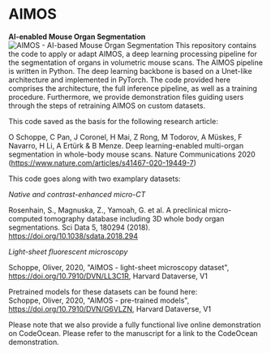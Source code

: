 # AIMOS
<b>AI-enabled Mouse Organ Segmentation</b>
![AIMOS - AI-based Mouse Organ Segmentation ](https://www.tum.de/fileadmin/_processed_/a/a/csm_201123_Oliver_Schoppe_AE_183_2100_c1de664141.jpg)
This repository contains the code to apply or adapt AIMOS, a deep learning processing pipeline for the segmentation of organs in volumetric mouse scans. The AIMOS pipeline is written in Python. The deep learning backbone is based on a Unet-like architecture and implemented in PyTorch. The code provided here comprises the architecture, the full inference pipeline, as well as a training procedure. Furthermore, we provide demonstration files guiding users through the steps of retraining AIMOS on custom datasets.

This code saved as the basis for the following research article:

O Schoppe, C Pan, J Coronel, H Mai, Z Rong, M Todorov, A Müskes, F Navarro, H Li, A Ertürk & B Menze. Deep learning-enabled multi-organ segmentation in whole-body mouse scans. Nature Communications 2020 (https://www.nature.com/articles/s41467-020-19449-7)



This code goes along with two examplary datasets:

*Native and contrast-enhanced micro-CT* 

Rosenhain, S., Magnuska, Z., Yamoah, G. et al. A preclinical micro-computed tomography database including 3D whole body organ segmentations. Sci Data 5, 180294 (2018). https://doi.org/10.1038/sdata.2018.294

*Light-sheet fluorescent microscopy*

Schoppe, Oliver, 2020, "AIMOS - light-sheet microscopy dataset", https://doi.org/10.7910/DVN/LL3C1R, Harvard Dataverse, V1

Pretrained models for these datasets can be found here:  
Schoppe, Oliver, 2020, "AIMOS - pre-trained models", https://doi.org/10.7910/DVN/G6VLZN, Harvard Dataverse, V1 

Please note that we also provide a fully functional live online demonstration on CodeOcean. Please refer to the manuscript for a link to the CodeOcean demonstration.
